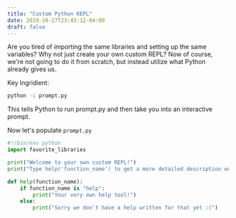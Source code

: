 ```yaml
---
title: "Custom Python REPL"
date: 2019-10-27T23:43:12-04:00
draft: false
---
```


Are you tired of importing the same libraries and setting up the same variables? Why not just create your own custom REPL? Now of course, we're not going to do it from scratch, but instead utilize what Python already gives us.

Key Ingridient:

```bash
python -i prompt.py
```

This tells Python to run prompt.py and then take you into an interactive prompt.

Now let's populate `prompt.py`

```python
#!/bin/env python
import favorite_libraries

print("Welcome to your own custom REPL!")
print("Type help('function_name') to get a more detailed description on some of your own custom functions!")

def help(function_name):
    if function_name is "help":
        print("Your very own help tool!")
    else:
        print("Sorry we don't have a help written for that yet :(")
```

